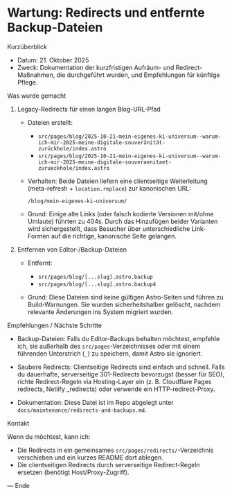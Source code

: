# Wartung: Redirects und entfernte Backup-Dateien

Kurzüberblick

- Datum: 21. Oktober 2025
- Zweck: Dokumentation der kurzfristigen Aufräum- und Redirect-Maßnahmen, die durchgeführt wurden, und Empfehlungen für künftige Pflege.

Was wurde gemacht

1. Legacy-Redirects für einen langen Blog-URL-Pfad

   - Dateien erstellt:
     - `src/pages/blog/2025-10-21-mein-eigenes-ki-universum--warum-ich-mir-2025-meine-digitale-souveränität-zurückhole/index.astro`
     - `src/pages/blog/2025-10-21-mein-eigenes-ki-universum--warum-ich-mir-2025-meine-digitale-souveraenitaet-zurueckhole/index.astro`

   - Verhalten: Beide Dateien liefern eine clientseitige Weiterleitung (meta-refresh + `location.replace`) zur kanonischen URL:

     `/blog/mein-eigenes-ki-universum/`

   - Grund: Einige alte Links (oder falsch kodierte Versionen mit/ohne Umlaute) führten zu 404s. Durch das Hinzufügen beider Varianten wird sichergestellt, dass Besucher über unterschiedliche Link-Formen auf die richtige, kanonische Seite gelangen.

2. Entfernen von Editor-/Backup-Dateien

   - Entfernt:
     - `src/pages/blog/[...slug].astro.backup`
     - `src/pages/blog/[...slug].astro.backup4`

   - Grund: Diese Dateien sind keine gültigen Astro-Seiten und führen zu Build-Warnungen. Sie wurden sicherheitshalber gelöscht, nachdem relevante Änderungen ins System migriert wurden.

Empfehlungen / Nächste Schritte

- Backup-Dateien: Falls du Editor-Backups behalten möchtest, empfehle ich, sie außerhalb des `src/pages`-Verzeichnisses oder mit einem führenden Unterstrich (`_`) zu speichern, damit Astro sie ignoriert.

- Saubere Redirects: Clientseitige Redirects sind einfach und schnell. Falls du dauerhafte, serverseitige 301-Redirects bevorzugst (besser für SEO), richte Redirect-Regeln via Hosting-Layer ein (z. B. Cloudflare Pages redirects, Netlify _redirects) oder verwende ein HTTP-redirect-Proxy.

- Dokumentation: Diese Datei ist im Repo abgelegt unter `docs/maintenance/redirects-and-backups.md`.

Kontakt

Wenn du möchtest, kann ich:

- Die Redirects in ein gemeinsames `src/pages/redirects/`-Verzeichnis verschieben und ein kurzes README dort ablegen.
- Die clientseitigen Redirects durch serverseitige Redirect-Regeln ersetzen (benötigt Host/Proxy-Zugriff).

— Ende
